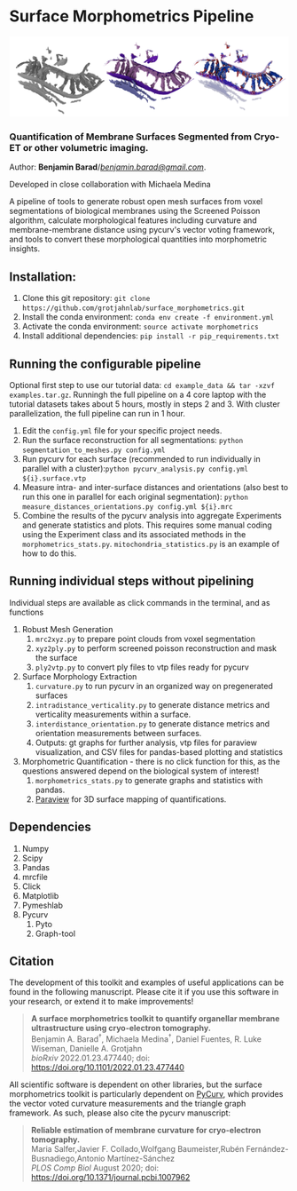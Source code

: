 # Surface Morphometrics Pipeline
![Workflow Figure](https://raw.githubusercontent.com/GrotjahnLab/surface_morphometrics/master/Workflow_title.png)
### Quantification of Membrane Surfaces Segmented from Cryo-ET or other volumetric imaging.  
Author: __Benjamin Barad__/*<benjamin.barad@gmail.com>*. 

Developed in close collaboration with Michaela Medina

A pipeline of tools to generate robust open mesh surfaces from voxel segmentations of biological membranes
using the Screened Poisson algorithm, calculate morphological features including curvature and membrane-membrane distance
using pycurv's vector voting framework, and tools to convert these morphological quantities into morphometric insights.


## Installation:
1. Clone this git repository: `git clone https://github.com/grotjahnlab/surface_morphometrics.git`
2. Install the conda environment: `conda env create -f environment.yml`
3. Activate the conda environment: `source activate morphometrics`
4. Install additional dependencies: `pip install -r pip_requirements.txt`


## Running the configurable pipeline
Optional first step to use our tutorial data: `cd example_data && tar -xzvf examples.tar.gz`. 
Runningh the full pipeline on a 4 core laptop with the tutorial datasets takes about 5 hours, mostly in steps 2 and 3. With cluster parallelization, the full pipeline can run in 1 hour.
1. Edit the `config.yml` file for your specific project needs.
2. Run the surface reconstruction for all segmentations: `python segmentation_to_meshes.py config.yml`
3. Run pycurv for each surface (recommended to run individually in parallel with a cluster):`python pycurv_analysis.py config.yml ${i}.surface.vtp`
4. Measure intra- and inter-surface distances and orientations (also best to run this one in parallel for each original segmentation): `python measure_distances_orientations.py config.yml ${i}.mrc`
5. Combine the results of the pycurv analysis into aggregate Experiments and generate statistics and plots. This requires some manual coding using the Experiment class and its associated methods in the `morphometrics_stats.py`. `mitochondria_statistics.py` is an example of how to do this.


## Running individual steps without pipelining
Individual steps are available as click commands in the terminal, and as functions

1. Robust Mesh Generation
    1. `mrc2xyz.py` to prepare point clouds from voxel segmentation
    2. `xyz2ply.py` to perform screened poisson reconstruction and mask the surface
    3. `ply2vtp.py` to convert ply files to vtp files ready for pycurv
2. Surface Morphology Extraction
    1. `curvature.py` to run pycurv in an organized way on pregenerated surfaces
    2. `intradistance_verticality.py` to generate distance metrics and verticality measurements within a surface.
    3. `interdistance_orientation.py` to generate distance metrics and orientation measurements between surfaces.
    4. Outputs: gt graphs for further analysis, vtp files for paraview visualization, and CSV files for         pandas-based plotting and statistics
3. Morphometric Quantification - there is no click function for this, as the questions answered depend on the biological system of interest!
    1. `morphometrics_stats.py` to generate graphs and statistics with pandas.
    2. [Paraview](https://www.paraview.org/) for 3D surface mapping of quantifications.

## Dependencies
1. Numpy
2. Scipy
3. Pandas
4. mrcfile
5. Click
6. Matplotlib
7. Pymeshlab
8. Pycurv   
    1. Pyto
    2. Graph-tool
## Citation
The development of this toolkit and examples of useful applications can be found in the following manuscript. Please cite it if you use this software in your research, or extend it to make improvements!

> **A surface morphometrics toolkit to quantify organellar membrane ultrastructure using cryo-electron tomography.**  
> Benjamin A. Barad<sup>†</sup>, Michaela Medina<sup>†</sup>, Daniel Fuentes, R. Luke Wiseman, Danielle A. Grotjahn  
> *bioRxiv* 2022.01.23.477440; doi: https://doi.org/10.1101/2022.01.23.477440

All scientific software is dependent on other libraries, but the surface morphometrics toolkit is particularly dependent on [PyCurv](https://github.com/kalemaria/pycurv), which provides the vector voted curvature measurements and the triangle graph framework. As such, please also cite the pycurv manuscript:

> **Reliable estimation of membrane curvature for cryo-electron tomography.**  
> Maria Salfer,Javier F. Collado,Wolfgang Baumeister,Rubén Fernández-Busnadiego,Antonio Martínez-Sánchez  
> *PLOS Comp Biol* August 2020; doi: https://doi.org/10.1371/journal.pcbi.1007962  


